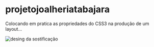 # projetojoalheriatabajara
Colocando em pratica as propriedades do CSS3  na produção de um layout...

![desing da sostificação](https://user-images.githubusercontent.com/97475085/202551150-3ba63b4a-f196-4738-a124-500ce7160d16.png)
